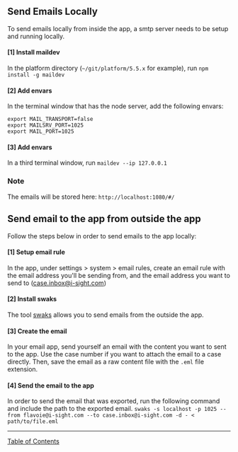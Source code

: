 ## Send Emails Locally

To send emails locally from inside the app, a smtp server needs to be setup and running locally.

#### [1] Install maildev
In the platform directory (`~/git/platform/5.5.x` for example), run `npm install -g maildev`

#### [2] Add envars
In the terminal window that has the node server, add the following envars:
```shell
export MAIL_TRANSPORT=false
export MAILSRV_PORT=1025
export MAIL_PORT=1025
```

#### [3] Add envars
In a third terminal window, run `maildev --ip 127.0.0.1`


### Note
The emails will be stored here: `http://localhost:1080/#/`

## Send email to the app from outside the app
Follow the steps below in order to send emails to the app locally:

#### [1] Setup email rule
In the app, under settings > system > email rules, create an email rule with the email address you'll be sending from, and the email address you want to send to (case.inbox@i-sight.com)

#### [2] Install swaks
The tool [swaks](https://www.jetmore.org/john/code/swaks/installation.html) allows you to send emails from the outside the app.

#### [3] Create the email
In your email app, send yourself an email with the content you want to sent to the app. Use the case number if you want to attach the email to a case directly. Then, save the email as a raw content file with the `.eml` file extension.

#### [4] Send the email to the app
In order to send the email that was exported, run the following command and include the path to the exported email.
`swaks -s localhost -p 1025 --from flavoie@i-sight.com --to case.inbox@i-sight.com -d - < path/to/file.eml`

***
[Table of Contents](../README.md)